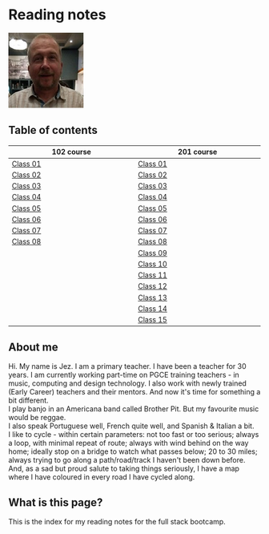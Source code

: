 # Reading notes

![Photo of Jez](IMG_20191005_211700684.jpg)

## Table of contents
<table>
  <thead>
    <tr>
      <th width="500px">102 course</th>
      <th width="500px">201 course</th>
    </tr>
  </thead>
  <tbody>
  <tr width="600px">
    <td><a href="https://jezinho22.github.io/reading-notes/102-notes/class-01">Class 01</a></td>
    <td><a href="https://jezinho22.github.io/reading-notes/201-notes/class-01">Class 01</a></td>
  </tr>
  <tr width="600px">
    <td><a href="https://jezinho22.github.io/reading-notes/102-notes/class-02">Class 02</a></td>
    <td><a href="https://jezinho22.github.io/reading-notes/201-notes/class-02">Class 02</a></td>
  </tr>  
  <tr width="600px">
    <td><a href="https://jezinho22.github.io/reading-notes/102-notes/class-03">Class 03</a></td>
    <td><a href="https://jezinho22.github.io/reading-notes/201-notes/class-03">Class 03</a></td>
  </tr>  
  <tr width="600px">
    <td><a href="https://jezinho22.github.io/reading-notes/102-notes/class-04">Class 04</a></td>
    <td><a href="https://jezinho22.github.io/reading-notes/201-notes/class-04">Class 04</a></td>
  </tr>
      <tr width="600px">
    <td><a href="https://jezinho22.github.io/reading-notes/102-notes/class-05">Class 05</a></td>
    <td><a href="https://jezinho22.github.io/reading-notes/201-notes/class-05">Class 05</a></td>
  </tr>
  <tr width="600px">
    <td><a href="https://jezinho22.github.io/reading-notes/102-notes/class-06">Class 06</a></td>
    <td><a href="https://jezinho22.github.io/reading-notes/201-notes/class-06">Class 06</a></td>
  </tr>  
  <tr width="600px">
    <td><a href="https://jezinho22.github.io/reading-notes/102-notes/class-07">Class 07</a></td>
    <td><a href="https://jezinho22.github.io/reading-notes/201-notes/class-07">Class 07</a></td>
  </tr>  
  <tr width="600px">
    <td><a href="https://jezinho22.github.io/reading-notes/102-notes/class-08">Class 08</a></td>
    <td><a href="https://jezinho22.github.io/reading-notes/201-notes/class-08">Class 08</a></td>
  </tr>
  <tr width="600px">
    <td></td>
    <td><a href="https://jezinho22.github.io/reading-notes/201-notes/class-09">Class 09</a></td>
  </tr>
  <tr width="600px">
    <td></td>
    <td><a href="https://jezinho22.github.io/reading-notes/201-notes/class-10">Class 10</a></td>
  </tr>
  <tr width="600px">
    <td></td>
    <td><a href="https://jezinho22.github.io/reading-notes/201-notes/class-11">Class 11</a></td>
  </tr>
  <tr width="600px">
    <td></td>
    <td><a href="https://jezinho22.github.io/reading-notes/201-notes/class-12">Class 12</a></td>
  </tr>
  <tr width="600px">
    <td></td>
    <td><a href="https://jezinho22.github.io/reading-notes/201-notes/class-13">Class 13</a></td>
  </tr>
  <tr width="600px">
    <td></td>
    <td><a href="https://jezinho22.github.io/reading-notes/201-notes/class-14">Class 14</a></td>
  </tr>
  <tr width="600px">
    <td></td>
    <td><a href="https://jezinho22.github.io/reading-notes/201-notes/class-15">Class 15</a></td>
  </tr>

  </tbody>
</table>




## About me 
  
Hi. My name is Jez. I am a primary teacher. I have been a teacher for 30 years. I am currently working part-time on PGCE training teachers - in music, computing and design technology. I also work with newly trained (Early Career) teachers and their mentors. And now it's time for something a bit different.   
I play banjo in an Americana band called Brother Pit. But my favourite music would be reggae.  
I also speak Portuguese well, French quite well, and Spanish & Italian a bit.  
I like to cycle - within certain parameters: not too fast or too serious; always a loop, with minimal repeat of route; always with wind behind on the way home; ideally stop on a bridge to watch what passes below; 20 to 30 miles; always trying to go along a path/road/track I haven't been down before. And, as a sad but proud salute to taking things seriously, I have a map where I have coloured in every road I have cycled along.  

## What is this page?   
This is the index for my reading notes for the full stack bootcamp.   
